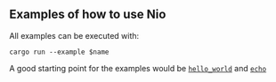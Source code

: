 ## Examples of how to use Nio

All examples can be executed with:

```
cargo run --example $name
```

A good starting point for the examples would be [`hello_world`](hello_world.rs)
and [`echo`](echo.rs)